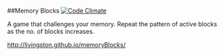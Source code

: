 ##Memory Blocks [![Code Climate](https://codeclimate.com/github/livingston/memoryBlocks/badges/gpa.svg)](https://codeclimate.com/github/livingston/memoryBlocks)

A game that challenges your memory. Repeat the pattern of active blocks as the no. of blocks increases.

http://livingston.github.io/memoryBlocks/
